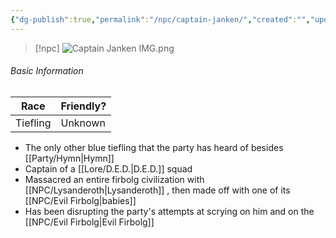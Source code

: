```yaml
---
{"dg-publish":true,"permalink":"/npc/captain-janken/","created":"","updated":""}
---
```



> [!npc]
> ![Captain Janken IMG.png](/img/user/z_Assets/Captain%20Janken%20IMG.png)

###### Basic Information

| **Race** | **Friendly?** |
| --------- | ---------- |
| Tiefling          |   Unknown       |


- The only other blue tiefling that the party has heard of besides [[Party/Hymn\|Hymn]] 
- Captain of a [[Lore/D.E.D.\|D.E.D.]] squad
- Massacred an entire firbolg civilization with [[NPC/Lysanderoth\|Lysanderoth]] , then made off with one of its [[NPC/Evil Firbolg\|babies]]
- Has been disrupting the party's attempts at scrying on him and on the [[NPC/Evil Firbolg\|Evil Firbolg]]